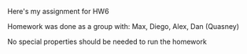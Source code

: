 Here's my assignment for HW6

Homework was done as a group with: Max, Diego, Alex, Dan (Quasney)

No special properties should be needed to run the homework
